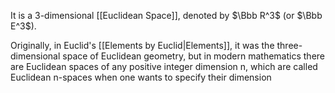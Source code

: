 It is a 3-dimensional [[Euclidean Space]], denoted by $\Bbb R^3$ (or $\Bbb E^3$).

Originally, in Euclid's [[Elements by Euclid|Elements]], it was the three-dimensional space of Euclidean geometry, but in modern mathematics there are Euclidean spaces of any positive integer dimension n, which are called Euclidean n-spaces when one wants to specify their dimension